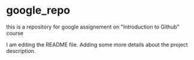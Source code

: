 # google_repo
this is a repository for google assignement on "Introduction to Github" course

I am editing the README file. Adding some more details about the project description.
